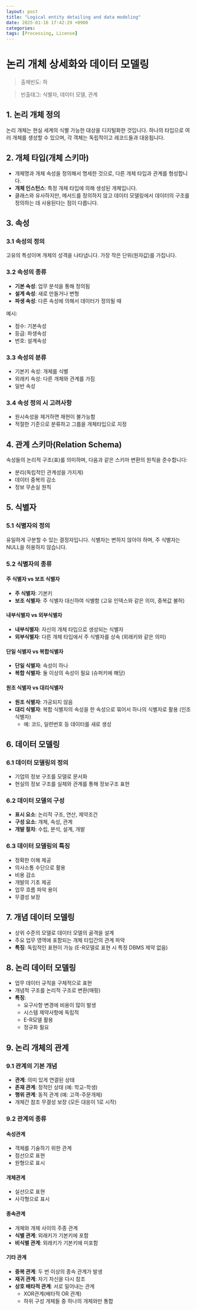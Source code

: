 ```yaml
---
layout: post
title: "Logical entity detailing and data modeling"
date: 2025-01-16 17:42:29 +0900
categories: 
tags: [Processing, License]
---
```


# 논리 개체 상세화와 데이터 모델링

> 출제빈도: 하  

> 빈출태그: 식별자, 데이터 모델, 관계

## 1. 논리 개체 정의

논리 개체는 현실 세계의 식별 가능한 대상을 디지털화한 것입니다. 하나의 타입으로 여러 개체를 생성할 수 있으며, 각 객체는 독립적이고 레코드들과 대응됩니다.

## 2. 개체 타입(개체 스키마)

- 개체명과 개체 속성을 정의해서 명세한 것으로, 다른 개체 타입과 관계를 형성합니다.
- **개체 인스턴스**: 특정 개체 타입에 의해 생성된 개체입니다.
- 클래스와 유사하지만, 메서드를 정의하지 않고 데이터 모델링에서 데이터의 구조를 정의하는 데 사용된다는 점이 다릅니다.

## 3. 속성

### 3.1 속성의 정의
고유의 특성이며 개체의 성격을 나타냅니다. 가장 작은 단위(원자값)를 가집니다.

### 3.2 속성의 종류
- **기본 속성**: 업무 분석을 통해 정의됨
- **설계 속성**: 새로 만들거나 변형
- **파생 속성**: 다른 속성에 의해서 데이터가 정의될 때

예시:
- 점수: 기본속성
- 등급: 파생속성
- 번호: 설계속성

### 3.3 속성의 분류
- 기본키 속성: 개체를 식별
- 외래키 속성: 다른 개체와 관계를 가짐
- 일반 속성

### 3.4 속성 정의 시 고려사항
- 원시속성을 제거하면 재현이 불가능함
- 적절한 기준으로 분류하고 그룹을 개체타입으로 지정

## 4. 관계 스키마(Relation Schema)

속성들의 논리적 구조(표)를 의미하며, 다음과 같은 스키마 변환의 원칙을 준수합니다:
- 분리(독립적인 관계성을 가지게)
- 데이터 중복의 감소
- 정보 무손실 원칙

## 5. 식별자

### 5.1 식별자의 정의
유일하게 구분할 수 있는 결정자입니다. 식별자는 변하지 않아야 하며, 주 식별자는 NULL을 허용하지 않습니다.

### 5.2 식별자의 종류

#### 주 식별자 vs 보조 식별자
- **주 식별자**: 기본키
- **보조 식별자**: 주 식별자 대신하여 식별함 (고유 인덱스와 같은 의미, 중복값 불허)

#### 내부식별자 vs 외부식별자
- **내부식별자**: 자신의 개체 타입으로 생성되는 식별자
- **외부식별자**: 다른 개체 타입에서 주 식별자를 상속 (외래키와 같은 의미)

#### 단일 식별자 vs 복합식별자
- **단일 식별자**: 속성이 하나
- **복합 식별자**: 둘 이상의 속성이 필요 (슈퍼키에 해당)

#### 원조 식별자 vs 대리식별자
- **원조 식별자**: 가공되지 않음
- **대리 식별자**: 복합 식별자의 속성을 한 속성으로 묶어서 하나의 식별자로 활용 (인조식별자)
  - 예: 코드, 일련번호 등 데이터를 새로 생성

## 6. 데이터 모델링

### 6.1 데이터 모델링의 정의
- 기업의 정보 구조를 모델로 문서화
- 현실의 정보 구조를 실체와 관계를 통해 정보구조 표현

### 6.2 데이터 모델의 구성
- **표시 요소**: 논리적 구조, 연산, 제약조건
- **구성 요소**: 개체, 속성, 관계
- **개발 절차**: 수립, 분석, 설계, 개발

### 6.3 데이터 모델링의 특징
- 정확한 이해 제공
- 의사소통 수단으로 활용
- 비용 감소
- 개발의 기초 제공
- 업무 흐름 파악 용이
- 무결성 보장

## 7. 개념 데이터 모델링

- 상위 수준의 모델로 데이터 모델의 골격을 설계
- 주요 업무 영역에 포함되는 개체 타입간의 관계 파악
- **특징**: 독립적인 표현이 가능 (E-R모델로 표현 시 특정 DBMS 제약 없음)

## 8. 논리 데이터 모델링

- 업무 데이터 규칙을 구체적으로 표현
- 개념적 구조를 논리적 구조로 변환(매핑)
- **특징**:
  - 요구사항 변경에 비용이 많이 발생
  - 시스템 제약사항에 독립적
  - E-R모델 활용
  - 정규화 필요

## 9. 논리 개체의 관계

### 9.1 관계의 기본 개념
- **관계**: 의미 있게 연결된 상태
- **존재 관계**: 정적인 상태 (예: 학교-학생)
- **행위 관계**: 동적 관계 (예: 고객-주문개체)
- 개체간 참조 무결성 보장 (모든 대응이 1로 시작)

### 9.2 관계의 종류

#### 속성관계
- 객체를 기술하기 위한 관계
- 점선으로 표현
- 원형으로 표시

#### 개체관계
- 실선으로 표현
- 사각형으로 표시

#### 종속관계
- 개체와 개체 사이의 주종 관계
- **식별 관계**: 외래키가 기본키에 포함
- **비식별 관계**: 외래키가 기본키에 미포함

#### 기타 관계
- **중복 관계**: 두 번 이상의 종속 관계가 발생
- **재귀 관계**: 자기 자신을 다시 참조
- **상호 배타적 관계**: 서로 밀어내는 관계
  - XOR관계(배타적 OR 관계)
  - 하위 구성 개체들 중 하나의 개체와만 통합